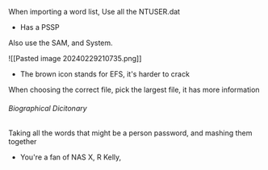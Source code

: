 When importing a word list, Use all the NTUSER.dat
- Has a PSSP

Also use the SAM, and System.

![[Pasted image 20240229210735.png]]
- The brown icon stands for EFS, it's harder to crack

When choosing the correct file, pick the largest file, it has more information

###### Biographical Dicitonary
Taking all the words that might be a person password, and mashing them together
- You're a fan of NAS X, R Kelly, 